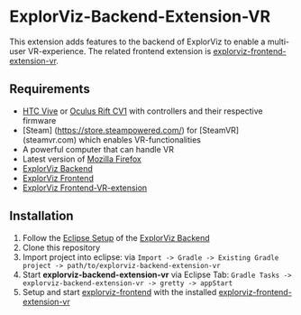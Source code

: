 [//]: # (This readme is partly copied from other extension readmes to ensure consistency in the ExplorViz project)
# ExplorViz-Backend-Extension-VR

This extension adds features to the backend of ExplorViz to enable a multi-user VR-experience. 
The related frontend extension is [explorviz-frontend-extension-vr](https://github.com/ExplorViz/explorviz-frontend-extension-vr).

## Requirements
- [HTC Vive](https://www.vive.com) or [Oculus Rift CV1](https://www.oculus.com/rift/) with controllers and their respective firmware
- [Steam] (https://store.steampowered.com/) for [SteamVR] (steamvr.com) which enables VR-functionalities
- A powerful computer that can handle VR
- Latest version of [Mozilla Firefox](https://www.mozilla.org/)
- [ExplorViz Backend](https://github.com/ExplorViz/explorviz-backend)
- [ExplorViz Frontend](https://github.com/ExplorViz/explorviz-frontend)
- [ExplorViz Frontend-VR-extension](https://github.com/ExplorViz/explorviz-frontend-extension-vr)

## Installation
1. Follow the [Eclipse Setup](https://github.com/ExplorViz/explorviz-backend#eclipse-setup) of the [ExplorViz Backend](https://github.com/ExplorViz/explorviz-backend)
2. Clone this repository
3. Import project into eclipse: via `Import -> Gradle -> Existing Gradle project -> path/to/explorviz-backend-extension-vr`
4. Start **explorviz-backend-extension-vr** via Eclipse Tab: `Gradle Tasks -> explorviz-backend-extension-vr -> gretty -> appStart`
5. Setup and start [explorviz-frontend](https://github.com/ExplorViz/explorviz-frontend) with the installed [explorviz-frontend-extension-vr](https://github.com/ExplorViz/explorviz-frontend-extension-vr)
